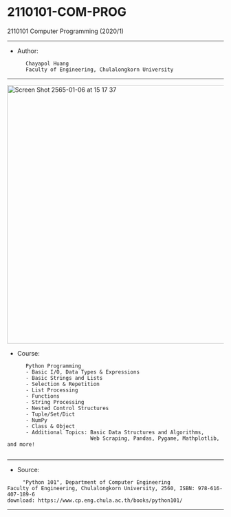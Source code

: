 # 2110101-COM-PROG
2110101 Computer Programming (2020/1) 

---------------------------------------------------------------------

* Author:
```
      Chayapol Huang 
      Faculty of Engineering, Chulalongkorn University
```
---------------------------------------------------------------------

 <img width="600" alt="Screen Shot 2565-01-06 at 15 17 37" src="https://user-images.githubusercontent.com/69767104/148358871-6689ae29-a093-4c17-8261-a995bb0a3dc8.png">


* Course:
```
      Python Programming
      - Basic I/O, Data Types & Expressions
      - Basic Strings and Lists
      - Selection & Repetition
      - List Processing
      - Functions
      - String Processing
      - Nested Control Structures
      - Tuple/Set/Dict
      - NumPy
      - Class & Object
      - Additional Topics: Basic Data Structures and Algorithms, 
                           Web Scraping, Pandas, Pygame, Mathplotlib, and more!
      
```
----------------------------------------------------------------------

* Source:
```
     "Python 101", Department of Computer Engineering
Faculty of Engineering, Chulalongkorn University, 2560, ISBN: 978-616-407-189-6
download: https://www.cp.eng.chula.ac.th/books/python101/

```

----------------------------------------------------------------------

